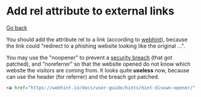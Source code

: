 # Add rel attribute to external links

[Go back](../index.md#security)

You should add the attribute rel to a link (according to [webhint](https://webhint.io/docs/user-guide/hints/hint-disown-opener/)), because the link could "redirect to a phishing website looking
like the original ...".

You may use the "noopener" to prevent a [security breach](https://mathiasbynens.github.io/rel-noopener/) (that got patched), and "noreferrer" so that the website opened do not know which website the visitors are coming from. It looks quite **useless** now, because can use the header (for referrer) and the breach got patched.

```html
<a href="https://webhint.io/docs/user-guide/hints/hint-disown-opener/" target="_blank" rel="noopener noreferrer">webhint</a>
```